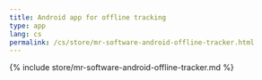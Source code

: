 ```yaml
---
title: Android app for offline tracking
type: app
lang: cs
permalink: /cs/store/mr-software-android-offline-tracker.html
---
```


{% include store/mr-software-android-offline-tracker.md %}
